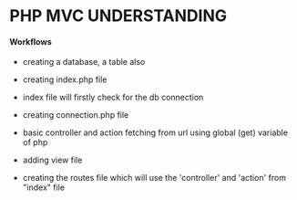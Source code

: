 # PHP MVC UNDERSTANDING

#### Workflows

- creating a database, a table also

- creating index.php file

- index file will firstly check for the db connection

- creating connection.php file

- basic controller and action fetching from url using global (get) variable of php

- adding view file

- creating the routes file which will use the 'controller' and 'action' from "index" file